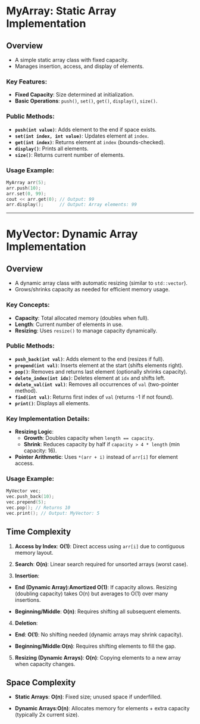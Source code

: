 
# MyArray: Static Array Implementation

## Overview

- A simple static array class with fixed capacity.
- Manages insertion, access, and display of elements.


### Key Features:

- **Fixed Capacity**: Size determined at initialization.
- **Basic Operations**: `push()`, `set()`, `get()`, `display()`, `size()`.


### Public Methods:

- **`push(int value)`**: Adds element to the end if space exists.
- **`set(int index, int value)`**: Updates element at `index`.
- **`get(int index)`**: Returns element at `index` (bounds-checked).
- **`display()`**: Prints all elements.
- **`size()`**: Returns current number of elements.


### Usage Example:

```cpp
MyArray arr(5);
arr.push(10);
arr.set(0, 99);
cout << arr.get(0); // Output: 99
arr.display();      // Output: Array elements: 99 
```


---

# MyVector: Dynamic Array Implementation

## Overview

- A dynamic array class with automatic resizing (similar to `std::vector`).
- Grows/shrinks capacity as needed for efficient memory usage.


### Key Concepts:

- **Capacity**: Total allocated memory (doubles when full).
- **Length**: Current number of elements in use.
- **Resizing**: Uses `resize()` to manage capacity dynamically.


### Public Methods:

- **`push_back(int val)`**: Adds element to the end (resizes if full).
- **`prepend(int val)`**: Inserts element at the start (shifts elements right).
- **`pop()`**: Removes and returns last element (optionally shrinks capacity).
- **`delete_index(int idx)`**: Deletes element at `idx` and shifts left.
- **`delete_val(int val)`**: Removes all occurrences of `val` (two-pointer method).
- **`find(int val)`**: Returns first index of `val` (returns -1 if not found).
- **`print()`**: Displays all elements.


### Key Implementation Details:

- **Resizing Logic**:
    - **Growth**: Doubles capacity when `length == capacity`.
    - **Shrink**: Reduces capacity by half if `capacity > 4 * length` (min capacity: 16).
- **Pointer Arithmetic**: Uses `*(arr + i)` instead of `arr[i]` for element access.


### Usage Example:

```cpp
MyVector vec;
vec.push_back(10);
vec.prepend(5);
vec.pop(); // Returns 10
vec.print(); // Output: MyVector: 5 
```

## **Time Complexity**

1.  **Access by Index**:  **O(1)**: Direct access using `arr[i]` due to contiguous memory layout.

2.  **Search**: **O(n)**: Linear search required for unsorted arrays (worst case).

3.  **Insertion**:

-  **End (Dynamic Array)**:**Amortized O(1)**: If capacity allows. Resizing (doubling capacity) takes O(n) but averages to O(1) over many insertions.

-  **Beginning/Middle**: **O(n)**: Requires shifting all subsequent elements.

4.  **Deletion**:

-  **End**: **O(1)**: No shifting needed (dynamic arrays may shrink capacity).

-  **Beginning/Middle**:**O(n)**: Requires shifting elements to fill the gap.

5.  **Resizing (Dynamic Arrays)**: **O(n)**: Copying elements to a new array when capacity changes.

## **Space Complexity**

-  **Static Arrays**: **O(n)**: Fixed size; unused space if underfilled.

-  **Dynamic Arrays**:**O(n)**: Allocates memory for elements + extra capacity (typically 2x current size).